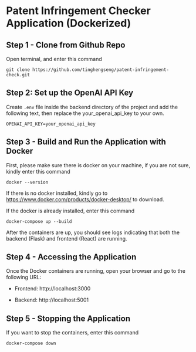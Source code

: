 # Patent Infringement Checker Application (Dockerized)


## Step 1 - Clone from Github Repo
Open terminal, and enter this command

`git clone https://github.com/tinghengseng/patent-infringement-check.git`

## Step 2: Set up the OpenAI API Key
Create `.env` file inside the backend directory of the project and add the following text, then replace the your_openai_api_key to your own.

`OPENAI_API_KEY=your_openai_api_key`

## Step 3 - Build and Run the Application with Docker
First, please make sure there is docker on your machine, if you are not sure, kindly enter this command

`docker --version`

If there is no docker installed, kindly go to https://www.docker.com/products/docker-desktop/ to download.

If the docker is already installed, enter this command

`docker-compose up --build`

After the containers are up, you should see logs indicating that both the backend (Flask) and frontend (React) are running.

## Step 4 - Accessing the Application
Once the Docker containers are running, open your browser and go to the following URL:

- Frontend: http://localhost:3000

- Backend: http://localhost:5001

## Step 5 - Stopping the Application
If you want to stop the containers, enter this command

`docker-compose down`
